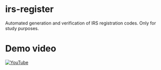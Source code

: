# irs-register
Automated generation and verification of IRS registration codes.
Only for study purposes.


# Demo video
[![YouTube](https://i9.ytimg.com/vi/8nud8anXfno/mqdefault.jpg?sqp=CKDoucIG-oaymwEmCMACELQB8quKqQMa8AEB-AH-CYAC0AWKAgwIABABGGUgXChMMA8=&rs=AOn4CLCGJce2WbzxhgIYWtEWqr3iNWRFDA)](https://youtu.be/8nud8anXfno)






